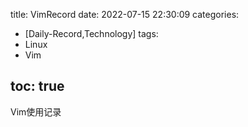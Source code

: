 title: VimRecord
date: 2022-07-15 22:30:09
categories:
- [Daily-Record,Technology]
tags:
- Linux
- Vim

toc: true
---

Vim使用记录
<!--more-->
